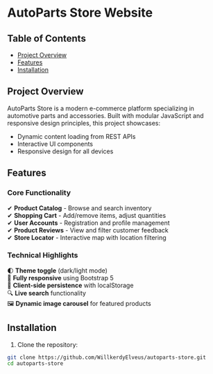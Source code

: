# AutoParts Store Website

## Table of Contents
- [Project Overview](#project-overview)
- [Features](#features)
- [Installation](#installation)



## Project Overview

AutoParts Store is a modern e-commerce platform specializing in automotive parts and accessories. Built with modular JavaScript and responsive design principles, this project showcases:

- Dynamic content loading from REST APIs
- Interactive UI components
- Responsive design for all devices

## Features

### Core Functionality
✔ **Product Catalog** - Browse and search inventory  
✔ **Shopping Cart** - Add/remove items, adjust quantities  
✔ **User Accounts** - Registration and profile management  
✔ **Product Reviews** - View and filter customer feedback  
✔ **Store Locator** - Interactive map with location filtering  

### Technical Highlights
🌓 **Theme toggle** (dark/light mode)  
📱 **Fully responsive** using Bootstrap 5  
💾 **Client-side persistence** with localStorage  
🔍 **Live search** functionality  
🖼 **Dynamic image carousel** for featured products  

## Installation

1. Clone the repository:
```bash
git clone https://github.com/WillkerdyElveus/autoparts-store.git
cd autoparts-store
